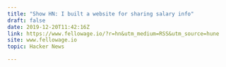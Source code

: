 ```yaml
---
title: "Show HN: I built a website for sharing salary info"
draft: false
date: 2019-12-20T11:42:16Z
link: https://www.fellowage.io/?r=hn&utm_medium=RSS&utm_source=hune
site: www.fellowage.io
topic: Hacker News  

---
```


